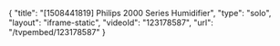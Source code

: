 {
    "title": "[1508441819] Philips 2000 Series Humidifier",
    "type": "solo",
    "layout": "iframe-static",
    "videoId": "123178587",
    "url": "\/tvpembed\/123178587"
}